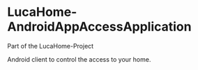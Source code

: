 # LucaHome-AndroidAppAccessApplication
Part of the LucaHome-Project

Android client to control the access to your home.